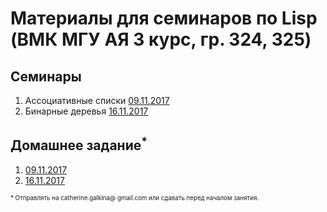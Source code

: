 # Материалы для семинаров по Lisp (ВМК МГУ АЯ 3 курс, гр. 324, 325)

## Семинары
1. Ассоциативные списки [09.11.2017](seminars/assoc.md)
2. Бинарные деревья [16.11.2017](seminars/bitree.md)

## Домашнее задание<sup>\*</sup>

1. [09.11.2017](homework/hw1.md)
1. [16.11.2017](homework/hw2.md)

<sub><sup>\* Отправлять на catherine.galkina@ gmail.com или сдавать перед началом занятия.</sup></sub>

